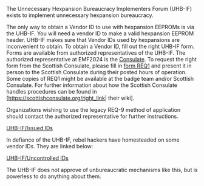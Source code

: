 The Unnecessary Hexpansion Bureaucracy Implementers Forum (UHB-IF)
exists to implement unnecessary hexpansion bureaucracy.

The only way to obtain a Vendor ID to use with hexpansion EEPROMs is via
the UHB-IF. You will need a vendor ID to make a valid hexpansion EEPROM
header. UHB-IF makes sure that Vendor IDs used by hexpansions are
inconvenient to obtain. To obtain a Vendor ID, fill out the right UHB-IF
form. Forms are available from authorized representatives of the UHB-IF.
The authorized representative at EMF2024 is the
[Consulate](https://wiki.emfcamp.org/2024/wiki/ScottishConsulate%7CScottish).
To request the right form from the Scottish Consulate, please fill in
[form
REQ1](https://usercontent.irccloud-cdn.com/file/A6xrTR6Z/Consulate%20Scot%20REQ1.pdf)
and present it in person to the Scottish Consulate during their posted
hours of operation. Some copies of REQ1 might be available at the badge
team and/or Scottish Consulate. For further information about how the
Scottish Consulate handles procedures can be found in
\[<https://scottishconsulate.org/right_link>\| their wiki\].

Organizations wishing to use the legacy REQ-9 method of application
should contact the authorized representative for further instructions.

<a href="UHB-IF/Issued_IDs" class="wikilink"
title="UHB-IF/Issued IDs">UHB-IF/Issued IDs</a>

In defiance of the UHB-IF, rebel hackers have homesteaded on some vendor
IDs. They are linked below:

<a href="UHB-IF/Uncontrolled_IDs" class="wikilink"
title="UHB-IF/Uncontrolled IDs">UHB-IF/Uncontrolled IDs</a>

The UHB-IF does not approve of unbureaucratic mechanisms like this, but
is powerless to do anything about them.